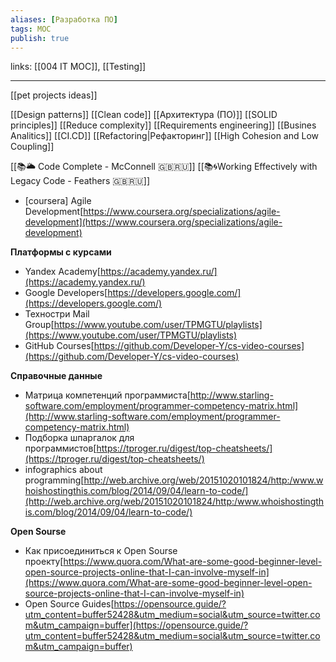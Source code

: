 ```yaml
---
aliases: [Разработка ПО]
tags: MOC
publish: true
---
```

links:  [[004 IT MOC]], [[Testing]]

---

[[pet projects ideas]]

[[Design patterns]]
[[Clean code]]
[[Архитектура (ПО)]]
[[SOLID principles]]
[[Reduce complexity]]
[[Requirements engineering]]
[[Busines Analitics]]
[[CI.CD]]
[[Refactoring|Рефакторинг]]
[[High Cohesion and Low Coupling]]

[[📚🌥️ Code Complete - McConnell 🇬🇧🇷🇺]]
[[📚🌀Working Effectively with Legacy Code - Feathers 🇬🇧🇷🇺]]

- [coursera] Agile Development[https://www.coursera.org/specializations/agile-development](https://www.coursera.org/specializations/agile-development)

**Платформы с курсами**

- Yandex Academy[https://academy.yandex.ru/](https://academy.yandex.ru/)
- Google Developers[https://developers.google.com/](https://developers.google.com/)
- Техностри Mail Group[https://www.youtube.com/user/TPMGTU/playlists](https://www.youtube.com/user/TPMGTU/playlists)
- GitHub Courses[https://github.com/Developer-Y/cs-video-courses](https://github.com/Developer-Y/cs-video-courses)

**Cправочные данные**

- Матрица компетенций программиста[http://www.starling-software.com/employment/programmer-competency-matrix.html](http://www.starling-software.com/employment/programmer-competency-matrix.html)
- Подборка шпаргалок для программистов[https://tproger.ru/digest/top-cheatsheets/](https://tproger.ru/digest/top-cheatsheets/)
- infographics about programming[http://web.archive.org/web/20151020101824/http:/www.whoishostingthis.com/blog/2014/09/04/learn-to-code/](http://web.archive.org/web/20151020101824/http:/www.whoishostingthis.com/blog/2014/09/04/learn-to-code/)

**Open Sourse**

- Как присоединиться к Open Sourse проекту[https://www.quora.com/What-are-some-good-beginner-level-open-source-projects-online-that-I-can-involve-myself-in](https://www.quora.com/What-are-some-good-beginner-level-open-source-projects-online-that-I-can-involve-myself-in)
- Open Source Guides[https://opensource.guide/?utm_content=buffer52428&utm_medium=social&utm_source=twitter.com&utm_campaign=buffer](https://opensource.guide/?utm_content=buffer52428&utm_medium=social&utm_source=twitter.com&utm_campaign=buffer)